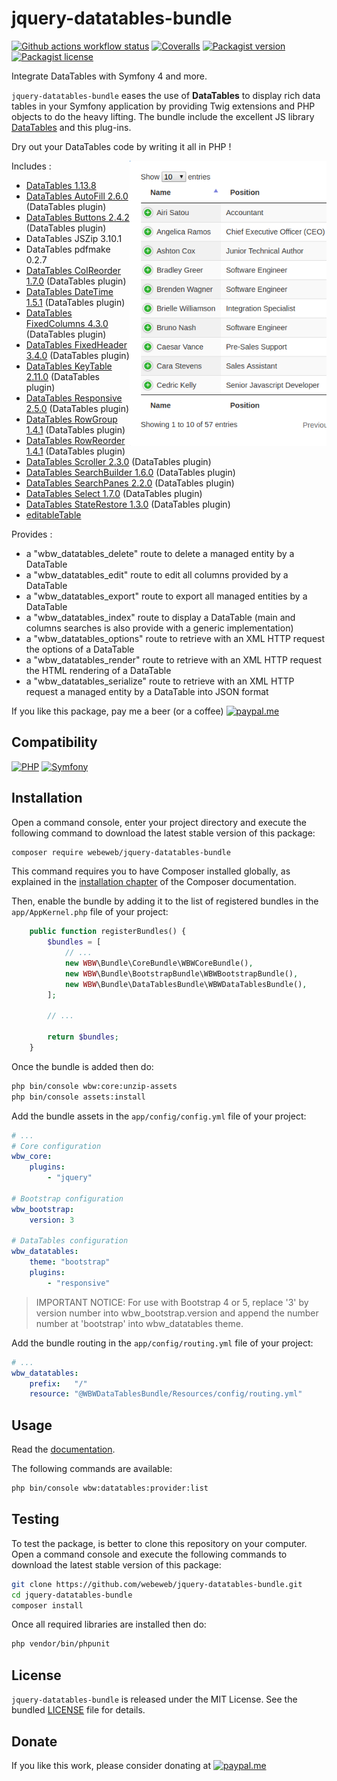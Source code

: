jquery-datatables-bundle
========================

[![Github actions workflow status](https://img.shields.io/github/actions/workflow/status/webeweb/jquery-datatables-bundle/build.yml?style=for-the-badge&color2088FF&logo=github)](https://github.com/webeweb/jquery-datatables-bundle/actions)
[![Coveralls](https://img.shields.io/coveralls/github/webeweb/jquery-datatables-bundle/master.svg?style=for-the-badge&color=3F5767&logo=coveralls)](https://coveralls.io/github/webeweb/jquery-datatables-bundle?branch=master)
[![Packagist version](https://img.shields.io/packagist/v/webeweb/jquery-datatables-bundle.svg?style=for-the-badge&color=F28D1A&logo=packagist)](https://packagist.org/packages/webeweb/jquery-datatables-bundle)
[![Packagist license](https://img.shields.io/packagist/l/webeweb/jquery-datatables-bundle.svg?style=for-the-badge&colorF28D1A&logo=data:image/svg+xml;base64,PHN2ZyB4bWxucz0iaHR0cDovL3d3dy53My5vcmcvMjAwMC9zdmciIGZpbGw9Im5vbmUiIHN0cm9rZT0iI0ZGRiIgdmlld0JveD0iMCAwIDI0IDI0Ij48cGF0aCBzdHJva2UtbGluZWNhcD0icm91bmQiIHN0cm9rZS1saW5lam9pbj0icm91bmQiIHN0cm9rZS13aWR0aD0iMiIgZD0ibTMgNiAzIDFtMCAwLTMgOWE1LjAwMiA1LjAwMiAwIDAgMCA2LjAwMSAwTTYgN2wzIDlNNiA3bDYtMm02IDIgMy0xbS0zIDEtMyA5YTUuMDAyIDUuMDAyIDAgMCAwIDYuMDAxIDBNMTggN2wzIDltLTMtOS02LTJtMC0ydjJtMCAxNlY1bTAgMTZIOW0zIDBoMyIvPjwvc3ZnPg==)](./LICENSE)

Integrate DataTables with Symfony 4 and more.

`jquery-datatables-bundle` eases the use of **DataTables** to display rich
data tables in your Symfony application by providing Twig extensions and PHP
objects to do the heavy lifting. The bundle include the excellent JS library
[DataTables](https://datatables.net/) and this plug-ins.

Dry out your DataTables code by writing it all in PHP !

<img src="https://raw.githubusercontent.com/webeweb/jquery-datatables-bundle/master/doc/readme_380x550.png" alt="DataTables bundle" align="right" height="456"/>

Includes :

- [DataTables 1.13.8](https://datatables.net/)
- [DataTables AutoFill 2.6.0](https://datatables.net/extensions/autofill/) (DataTables plugin)
- [DataTables Buttons 2.4.2](https://datatables.net/extensions/buttons/) (DataTables plugin)
- DataTables JSZip 3.10.1
- DataTables pdfmake 0.2.7
- [DataTables ColReorder 1.7.0](https://datatables.net/extensions/colreorder/) (DataTables plugin)
- [DataTables DateTime 1.5.1](https://datatables.net/extensions/datetime/) (DataTables plugin)
- [DataTables FixedColumns 4.3.0](https://datatables.net/extensions/fixedcolumns/) (DataTables plugin)
- [DataTables FixedHeader 3.4.0](https://datatables.net/extensions/fixedheader/) (DataTables plugin)
- [DataTables KeyTable 2.11.0](https://datatables.net/extensions/keytable/) (DataTables plugin)
- [DataTables Responsive 2.5.0](https://datatables.net/extensions/responsive/) (DataTables plugin)
- [DataTables RowGroup 1.4.1](https://datatables.net/extensions/rowgroup/) (DataTables plugin)
- [DataTables RowReorder 1.4.1](https://datatables.net/extensions/rowreorder/) (DataTables plugin)
- [DataTables Scroller 2.3.0](https://datatables.net/extensions/scroller/) (DataTables plugin)
- [DataTables SearchBuilder 1.6.0](https://datatables.net/extensions/searchbuilder/) (DataTables plugin)
- [DataTables SearchPanes 2.2.0](https://datatables.net/extensions/searchpanes/) (DataTables plugin)
- [DataTables Select 1.7.0](https://datatables.net/extensions/select/) (DataTables plugin)
- [DataTables StateRestore 1.3.0](https://datatables.net/extensions/staterestore/) (DataTables plugin)
- [editableTable](https://github.com/mindmup/editable-table/)

Provides :

- a "wbw_datatables_delete" route to delete a managed entity by a DataTable
- a "wbw_datatables_edit" route to edit all columns provided by a DataTable
- a "wbw_datatables_export" route to export all managed entities by a DataTable
- a "wbw_datatables_index" route to display a DataTable (main and columns searches is also provide with a generic implementation)
- a "wbw_datatables_options" route to retrieve with an XML HTTP request the options of a DataTable
- a "wbw_datatables_render" route to retrieve with an XML HTTP request the HTML rendering of a DataTable
- a "wbw_datatables_serialize" route to retrieve with an XML HTTP request a managed entity by a DataTable into JSON format

If you like this package, pay me a beer (or a coffee)
[![paypal.me](https://img.shields.io/badge/paypal.me-webeweb-003087.svg?style=flat-square&logo=paypal)](https://www.paypal.me/webeweb)

## Compatibility

[![PHP](https://img.shields.io/packagist/php-v/webeweb/jquery-datatables-bundle.svg?style=for-the-badge&color=777BB4&logo=php)](https://php.net)
[![Symfony](https://img.shields.io/badge/symfony-%5E4.4%7C%5E5.0%7C%5E6.0-000000.svg?style=for-the-badge&logo=symfony)](https://symfony.com)

## Installation

Open a command console, enter your project directory and execute the following
command to download the latest stable version of this package:

```bash
composer require webeweb/jquery-datatables-bundle
```

This command requires you to have Composer installed globally, as explained in
the [installation chapter](https://getcomposer.org/doc/00-intro.md) of the
Composer documentation.

Then, enable the bundle by adding it to the list of registered bundles
in the `app/AppKernel.php` file of your project:

```php
    public function registerBundles() {
        $bundles = [
            // ...
            new WBW\Bundle\CoreBundle\WBWCoreBundle(),
            new WBW\Bundle\BootstrapBundle\WBWBootstrapBundle(),
            new WBW\Bundle\DataTablesBundle\WBWDataTablesBundle(),
        ];

        // ...

        return $bundles;
    }
```

Once the bundle is added then do:

```bash
php bin/console wbw:core:unzip-assets
php bin/console assets:install
```

Add the bundle assets in the `app/config/config.yml` file of your project:

```yaml
# ...
# Core configuration
wbw_core:
    plugins:
        - "jquery"

# Bootstrap configuration
wbw_bootstrap:
    version: 3

# DataTables configuration
wbw_datatables:
    theme: "bootstrap"
    plugins:
        - "responsive"
```

> IMPORTANT NOTICE: For use with Bootstrap 4 or 5, replace '3' by version number
> into wbw_bootstrap.version and append the number number at 'bootstrap' into
> wbw_datatables theme.

Add the bundle routing in the `app/config/routing.yml` file of your project:

```yaml
# ...
wbw_datatables:
    prefix:   "/"
    resource: "@WBWDataTablesBundle/Resources/config/routing.yml"
```

## Usage

Read the [documentation](doc/index.md).

The following commands are available:

```bash
php bin/console wbw:datatables:provider:list
```

## Testing

To test the package, is better to clone this repository on your computer.
Open a command console and execute the following commands to download the latest
stable version of this package:

```bash
git clone https://github.com/webeweb/jquery-datatables-bundle.git
cd jquery-datatables-bundle
composer install
```

Once all required libraries are installed then do:

```bash
php vendor/bin/phpunit
```

## License

`jquery-datatables-bundle` is released under the MIT License. See the bundled
[LICENSE](LICENSE) file for details.

## Donate

If you like this work, please consider donating at
[![paypal.me](https://img.shields.io/badge/paypal.me-webeweb-003087.svg?style=flat-square&logo=paypal)](https://www.paypal.me/webeweb)
